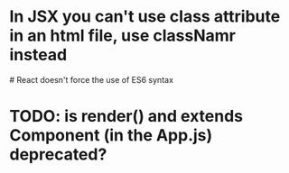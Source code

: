 # In JSX you can't use class attribute in an html file, use classNamr instead
# React doesn't force the use of ES6 syntax
# TODO: is render() and extends Component (in the App.js) deprecated?